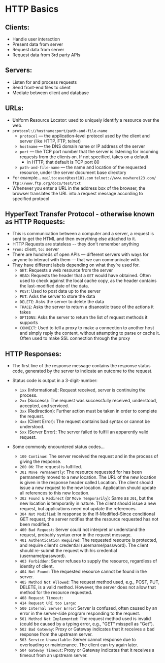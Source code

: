 # HTTP Basics

## Clients: 
- Handle user interaction
- Present data from server
- Request data from server
- Request data from 3rd party APIs 

## Servers:
- Listen for and process requests
- Send front-end files to client
- Mediate between client and database 

## URLs:
- **U**niform **R**esource **L**ocator: used to uniquely identify a resource over the web. 
- `protocol://hostname:port/path-and-file-name`
    + `protocol` — the application-level protocol used by the client and server (like HTTP, FTP, telnet)
    + `hostname` — the DNS domain name or IP address of the server
    + `port` — the TCP port number that the server is listening for incoming requests from the clients on. If not specified, takes on a default. 
        + in HTTP, that default is TCP port 80
    + `path-and-file-name` — the name and location of the requested resource, under the server document base directory
- For example… `mailto:user@test101.com`  `telnet://www.nowhere123.com/` `ftp://www.ftp.org/docs/test/txt`
- Whenever you enter a URL in the address box of the browser, the browser translates the URL into a request message according to specified protocol

## **H**yper**T**ext **T**ransfer **P**rotocol - otherwise known as HTTP Requests:
- This is communication between a computer and a server, a request is sent to get the HTML and then everything else attached to it.
- HTTP Requests are stateless -- they don't remember anything 
- `From:` client, `to:` server
- There are hundreds of open APIs — different servers with ways for anyone to interact with them — that we can communicate with.
- They have different labels depending on what they’re used for.
    * `GET`: Requests a web resource from the server
    * `HEAD`: Requests the header that a `GET` would have obtained. Often used to check against the local cache copy, as the header contains the last-modified date of the data.
    * `POST`: Used to post data up to the server
    * `PUT`: Asks the server to store the data
    * `DELETE`: Asks the server to delete the data
    * `TRACE`: Asks the server to return a disanostic trace of the actions it takes
    * `OPTIONS`: Asks the server to return the list of request methods it supports 
    * `CONNECT`: Used to tell a proxy to make a connection to another host and simply reply the content, without attempting to parse or cache it. Often used to make SSL connection through the proxy


## HTTP Responses:
- The first line of the response message contains the response status code, generated by the server to indicate an outcome to the request. 

- Status code is output in a 3-digit-number:
    * `1xx` (Informational): Request received, server is continuing the process.
    * `2xx` (Success): The request was successfully received, understood, accepted, and serviced.
    * `3xx` (Redirection): Further action must be taken in order to complete the request.
    * `4xx` (Client Error): The request contains bad syntax or cannot be understood.
    * `5xx` (Server Error): The server failed to fulfill an apparently valid request. 

- Some commonly encountered status codes...
    * `100 Continue`: The server received the request and in the process of giving the response.
    * `200 OK`: The request is fulfilled.
    * `301 Move Permanently`: The resource requested for has been permanently moved to a new location. The URL of the new location is given in the response header called Location. The client should issue a new request to the new location. Application should update all references to this new location.
    * `302 Found & Redirect` (or `Move Temporarily`): Same as `301`, but the new location is temporarily in nature. The client should issue a new request, but applications need not update the references.
    * `304 Not Modified`: In response to the If-Modified-Since conditional GET request, the server notifies that the resource requested has not been modified.
    * `400 Bad Request`: Server could not interpret or understand the request, probably syntax error in the request message.
    * `401 Authentication Required`: The requested resource is protected, and require client’s credential (username/password). The client should re-submit the request with his credential (username/password).
    * `403 Forbidden`: Server refuses to supply the resource, regardless of identity of client.
    * `404 Not Found`: The requested resource cannot be found in the server.
    * `405 Method Not Allowed`: The request method used, e.g., POST, PUT, DELETE, is a valid method. However, the server does not allow that method for the resource requested.
    * `408 Request Timeout`:
    * `414 Request URI too Large`:
    * `500 Internal Server Error`: Server is confused, often caused by an error in the server-side program responding to the request.
    * `501 Method Not Implemented`: The request method used is invalid (could be caused by a typing error, e.g., "GET" misspell as "Get").
    * `502 Bad Gateway`: Proxy or Gateway indicates that it receives a bad response from the upstream server.
    * `503 Service Unavailable`: Server cannot response due to overloading or maintenance. The client can try again later.
    * `504 Gateway Timeout`: Proxy or Gateway indicates that it receives a timeout from an upstream server.